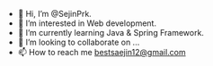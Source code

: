 - 👋 Hi, I’m @SejinPrk. 
- 👀 I’m interested in Web development.
- 🌱 I’m currently learning Java & Spring Framework.
- 💞️ I’m looking to collaborate on ...
- 📫 How to reach me <bestsaejin12@gmail.com>

<!---
SejinPrk/SejinPrk is a ✨ special ✨ repository because its `README.md` (this file) appears on your GitHub profile.
You can click the Preview link to take a look at your changes.
--->
